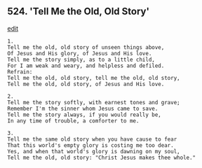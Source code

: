 
## 524.  'Tell Me the Old, Old Story'
[edit](https://docs.google.com/document/d/1mLUFU8Mk6aFL4j9rQ56A1maI-wcXVph3/edit?mode=html)




    1.
    Tell me the old, old story of unseen things above,
    Of Jesus and His glory, of Jesus and His love.
    Tell me the story simply, as to a little child,
    For I am weak and weary, and helpless and defiled.
    Refrain:
    Tell me the old, old story, tell me the old, old story,
    Tell me the old, old story, of Jesus and His love.

    2.
    Tell me the story softly, with earnest tones and grave;
    Remember I'm the sinner whom Jesus came to save.
    Tell me the story always, if you would really be,
    In any time of trouble, a comforter to me.

    3.
    Tell me the same old story when you have cause to fear
    That this world's empty glory is costing me too dear.
    Yes, and when that world's glory is dawning on my soul,
    Tell me the old, old story: "Christ Jesus makes thee whole."
